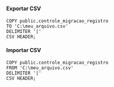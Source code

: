 #### Exportar CSV

```
COPY public.controle_migracao_registro 
TO 'C:\meu_arquivo.csv'
DELIMITER '|'
CSV HEADER;
```

#### Importar CSV

```
COPY public.controle_migracao_registro 
FROM 'C:\meu_arquivo.csv'
DELIMITER '|'
CSV HEADER;
```